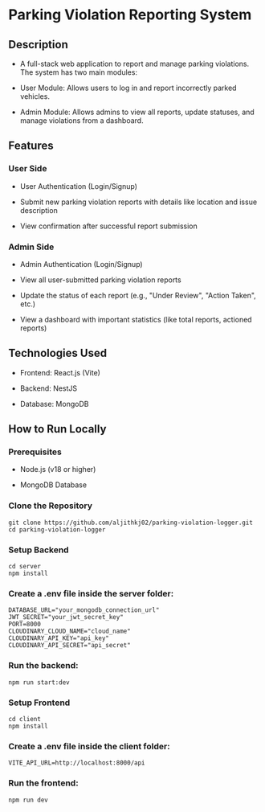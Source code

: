 # Parking Violation Reporting System

## Description

- A full-stack web application to report and manage parking violations. The system has two main modules:

- User Module: Allows users to log in and report incorrectly parked vehicles.

- Admin Module: Allows admins to view all reports, update statuses, and manage violations from a dashboard.

## Features

### User Side

- User Authentication (Login/Signup)

- Submit new parking violation reports with details like location and issue description

- View confirmation after successful report submission

### Admin Side

- Admin Authentication (Login/Signup)

- View all user-submitted parking violation reports

- Update the status of each report (e.g., "Under Review", "Action Taken", etc.)

- View a dashboard with important statistics (like total reports, actioned reports)

## Technologies Used

- Frontend: React.js (Vite)

- Backend: NestJS

- Database: MongoDB 



## How to Run Locally

### Prerequisites

- Node.js (v18 or higher)

- MongoDB Database

### Clone the Repository
```
git clone https://github.com/aljithkj02/parking-violation-logger.git
cd parking-violation-logger
```

### Setup Backend

```
cd server
npm install
```

### Create a .env file inside the server folder:

```
DATABASE_URL="your_mongodb_connection_url"
JWT_SECRET="your_jwt_secret_key"
PORT=8000
CLOUDINARY_CLOUD_NAME="cloud_name"
CLOUDINARY_API_KEY="api_key"
CLOUDINARY_API_SECRET="api_secret"

```

### Run the backend:

```
npm run start:dev
```

### Setup Frontend

```
cd client
npm install
```

### Create a .env file inside the client folder:

```
VITE_API_URL=http://localhost:8000/api

```

### Run the frontend:

```
npm run dev
```


